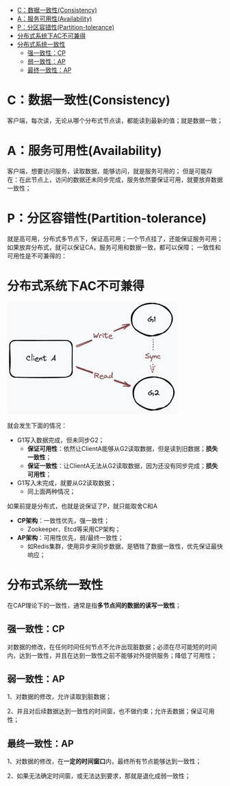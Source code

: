 - [C：数据一致性(Consistency)](#c数据一致性consistency)
- [A：服务可用性(Availability)](#a服务可用性availability)
- [P：分区容错性(Partition-tolerance)](#p分区容错性partition-tolerance)
- [分布式系统下AC不可兼得](#分布式系统下ac不可兼得)
- [分布式系统一致性](#分布式系统一致性)
  - [强一致性：CP](#强一致性cp)
  - [弱一致性：AP](#弱一致性ap)
  - [最终一致性：AP](#最终一致性ap)

# C：数据一致性(Consistency)
  客户端，每次读，无论从哪个分布式节点读，都能读到最新的值；就是数据一致；
  
# A：服务可用性(Availability)
  客户端，想要访问服务，读取数据，能够访问，就是服务可用的；
  但是可能存在：在此节点上，访问的数据还未同步完成，服务依然要保证可用，就要放弃数据一致性；
  
# P：分区容错性(Partition-tolerance)
  就是高可用，分布式多节点下，保证高可用；一个节点挂了，还能保证服务可用；
  如果放弃分布式，就可以保证CA，服务可用和数据一致，都可以保障；
  一致性和可用性是不可兼得的：

# 分布式系统下AC不可兼得

![](../images/CAP.png)

就会发生下面的情况：
- G1写入数据完成，但未同步G2；
  - **保证可用性**：依然让ClientA能够从G2读取数据，但是读到旧数据；**损失一致性**；
  - **保证一致性**：让ClientA无法从G2读取数据，因为还没有同步完成；**损失可用性**；
- G1写入未完成，就要从G2读取数据；
  - 同上面两种情况；

如果前提是分布式，也就是说保证了P，就只能取舍C和A
- **CP架构**：一致性优先，强一致性；
  - Zookeeper、Etcd等采用CP架构；
- **AP架构**：可用性优先，弱/最终一致性；
	- 如Redis集群，使用异步来同步数据，是牺牲了数据一致性，优先保证最快响应；

# 分布式系统一致性

在CAP理论下的一致性，通常是指**多节点间的数据的读写一致性**；

## 强一致性：CP

对数据的修改，在任何时间任何节点不允许出现脏数据；必须在尽可能短的时间内，达到一致性，并且在达到一致性之前不能够对外提供服务；降低了可用性；


## 弱一致性：AP

1、对数据的修改，允许读取到脏数据；

2、并且对后续数据达到一致性的时间窗，也不做约束；允许丢数据；保证可用性；

## 最终一致性：AP

1、对数据的修改，在**一定的时间窗口**内，最终所有节点能够达到一致性；

2、如果无法确定时间窗，或无法达到要求，那就是退化成弱一致性；
